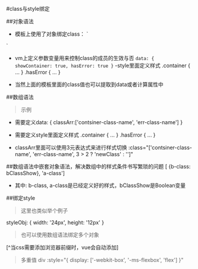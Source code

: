 #class与style绑定

##对象语法

- 模板上使用了对象绑定class：
`
    <div :class="{
            'container': showContainer,
            'error-style': hasError
        }"
    ></div>
`
- vm上定义参数变量用来控制class的成员的生效与否
`
    data: {
        showContainer: true,
        hasError: true
    }
`
-style里面定义样式
.container { ... }
.hasError { ... }

- 当然上面的模板里面的class值也可以提取到data或者计算属性中

##数组语法
>示例
<div :class="['contsiner-class-name', 'err-class-name']"></div>
<div :class="classArr"></div>

- 需要定义data: {
    classArr:['contsiner-class-name', 'err-class-name']
}

- 需要定义style里面定义样式
.container { ... }
.hasError { ... }

- classArr里面可以使用3元表达式来进行样式切换
:class="['contsiner-class-name', 'err-class-name', 3 > 2 ? 'newClass' : '']"

##数组语法中嵌套对象语法，解决数组中的样式条件书写繁琐的问题
[ {b-class: bClassShow}, 'a-class']
- 其中: b-class, a-class是已经定义好的样式，bClassShow是Boolean变量

##绑定style
>这里也类似举个例子
<div v-bind:style="styleObj"></div>

styleObj: {
    width: '24px',
    height: '12px'
}

>也可以使用数组语法绑定多个对象
<div v-bind:style="[styleObj, styleObj2]"></div>

[^当css需要添加浏览器前缀时，vue会自动添加]

>多重值
div :style="{ display: ['-webkit-box', '-ms-flexbox', 'flex'] }"